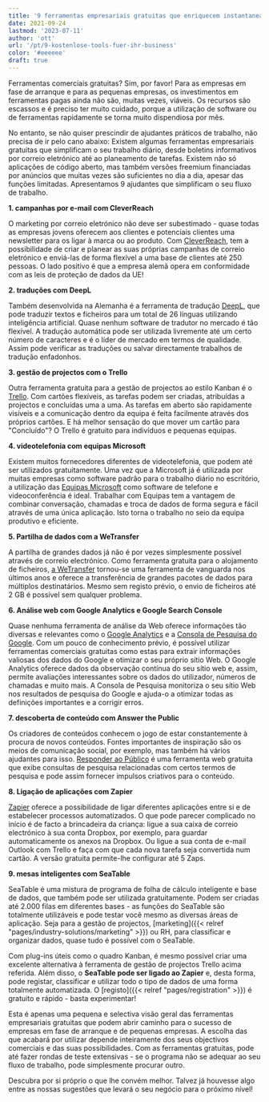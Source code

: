 ```yaml
---
title: '9 ferramentas empresariais gratuitas que enriquecem instantaneamente o seu negócio - SeaTable'
date: 2021-09-24
lastmod: '2023-07-11'
author: 'ott'
url: '/pt/9-kostenlose-tools-fuer-ihr-business'
color: '#eeeeee'
draft: true
---
```


Ferramentas comerciais gratuitas? Sim, por favor! Para as empresas em fase de arranque e para as pequenas empresas, os investimentos em ferramentas pagas ainda não são, muitas vezes, viáveis. Os recursos são escassos e é preciso ter muito cuidado, porque a utilização de software ou de ferramentas rapidamente se torna muito dispendiosa por mês.

No entanto, se não quiser prescindir de ajudantes práticos de trabalho, não precisa de ir pelo cano abaixo: Existem algumas ferramentas empresariais gratuitas que simplificam o seu trabalho diário, desde boletins informativos por correio eletrónico até ao planeamento de tarefas. Existem não só aplicações de código aberto, mas também versões freemium financiadas por anúncios que muitas vezes são suficientes no dia a dia, apesar das funções limitadas. Apresentamos 9 ajudantes que simplificam o seu fluxo de trabalho.

**1\. campanhas por e-mail com CleverReach**

O marketing por correio eletrónico não deve ser subestimado - quase todas as empresas jovens oferecem aos clientes e potenciais clientes uma newsletter para os ligar à marca ou ao produto. Com [CleverReach](https://www.cleverreach.com/de/), tem a possibilidade de criar e planear as suas próprias campanhas de correio eletrónico e enviá-las de forma flexível a uma base de clientes até 250 pessoas. O lado positivo é que a empresa alemã opera em conformidade com as leis de proteção de dados da UE!

**2\. traduções com DeepL**

Também desenvolvida na Alemanha é a ferramenta de tradução [DeepL,](https://www.deepl.com/de/home) que pode traduzir textos e ficheiros para um total de 26 línguas utilizando inteligência artificial. Quase nenhum software de tradutor no mercado é tão flexível. A tradução automática pode ser utilizada livremente até um certo número de caracteres e é o líder de mercado em termos de qualidade. Assim pode verificar as traduções ou salvar directamente trabalhos de tradução enfadonhos.

**3\. gestão de projectos com o Trello**

Outra ferramenta gratuita para a gestão de projectos ao estilo Kanban é o [Trello](https://trello.com/home). Com cartões flexíveis, as tarefas podem ser criadas, atribuídas a projectos e concluídas uma a uma. As tarefas em aberto são rapidamente visíveis e a comunicação dentro da equipa é feita facilmente através dos próprios cartões. E há melhor sensação do que mover um cartão para "Concluído"? O Trello é gratuito para indivíduos e pequenas equipas.

**4\. videotelefonia com equipas Microsoft**

Existem muitos fornecedores diferentes de videotelefonia, que podem até ser utilizados gratuitamente. Uma vez que a Microsoft já é utilizada por muitas empresas como software padrão para o trabalho diário no escritório, a utilização das [Equipas Microsoft](https://www.microsoft.com/de-de/microsoft-teams/free) como software de telefone e videoconferência é ideal. Trabalhar com Equipas tem a vantagem de combinar conversação, chamadas e troca de dados de forma segura e fácil através de uma única aplicação. Isto torna o trabalho no seio da equipa produtivo e eficiente.

**5\. Partilha de dados com a WeTransfer**

A partilha de grandes dados já não é por vezes simplesmente possível através de correio electrónico. Como ferramenta gratuita para o alojamento de ficheiros, [a WeTransfer](https://wetransfer.com/) tornou-se uma ferramenta de vanguarda nos últimos anos e oferece a transferência de grandes pacotes de dados para múltiplos destinatários. Mesmo sem registo prévio, o envio de ficheiros até 2 GB é possível sem qualquer problema.

**6\. Análise web com Google Analytics e Google Search Console**

Quase nenhuma ferramenta de análise da Web oferece informações tão diversas e relevantes como o [Google Analytics](https://analytics.google.com/analytics/web/) e a [Consola de Pesquisa do Google](https://search.google.com/search-console/). Com um pouco de conhecimento prévio, é possível utilizar ferramentas comerciais gratuitas como estas para extrair informações valiosas dos dados do Google e otimizar o seu próprio sítio Web. O Google Analytics oferece dados da observação contínua do seu sítio web e, assim, permite avaliações interessantes sobre os dados do utilizador, números de chamadas e muito mais. A Consola de Pesquisa monitoriza o seu sítio Web nos resultados de pesquisa do Google e ajuda-o a otimizar todas as definições importantes e a corrigir erros.

**7\. descoberta de conteúdo com Answer the Public**

Os criadores de conteúdos conhecem o jogo de estar constantemente à procura de novos conteúdos. Fontes importantes de inspiração são os meios de comunicação social, por exemplo, mas também há vários ajudantes para isso. [Responder ao Público](https://answerthepublic.com/) é uma ferramenta web gratuita que exibe consultas de pesquisa relacionadas com certos termos de pesquisa e pode assim fornecer impulsos criativos para o conteúdo.

**8\. Ligação de aplicações com Zapier**

[Zapier](https://zapier.com/) oferece a possibilidade de ligar diferentes aplicações entre si e de estabelecer processos automatizados. O que pode parecer complicado no início é de facto a brincadeira da criança: ligue a sua caixa de correio electrónico à sua conta Dropbox, por exemplo, para guardar automaticamente os anexos na Dropbox. Ou ligue a sua conta de e-mail Outlook com Trello e faça com que cada nova tarefa seja convertida num cartão. A versão gratuita permite-lhe configurar até 5 Zaps.

**9\. mesas inteligentes com SeaTable**

SeaTable é uma mistura de programa de folha de cálculo inteligente e base de dados, que também pode ser utilizada gratuitamente. Podem ser criadas até 2.000 filas em diferentes bases - as funções do SeaTable são totalmente utilizáveis e pode testar você mesmo as diversas áreas de aplicação. Seja para a gestão de projectos, [marketing]({{< relref "pages/industry-solutions/marketing" >}}) ou RH, para classificar e organizar dados, quase tudo é possível com o SeaTable.

Com plug-ins úteis como o quadro Kanban, é mesmo possível criar uma excelente alternativa à ferramenta de gestão de projectos Trello acima referida. Além disso, o **SeaTable pode ser ligado ao Zapier** e, desta forma, pode registar, classificar e utilizar todo o tipo de dados de uma forma totalmente automatizada. O [registo]({{< relref "pages/registration" >}}) é gratuito e rápido - basta experimentar!

Esta é apenas uma pequena e selectiva visão geral das ferramentas empresariais gratuitas que podem abrir caminho para o sucesso de empresas em fase de arranque e de pequenas empresas. A escolha das que acabará por utilizar depende inteiramente dos seus objectivos comerciais e das suas possibilidades. Com as ferramentas gratuitas, pode até fazer rondas de teste extensivas - se o programa não se adequar ao seu fluxo de trabalho, pode simplesmente procurar outro.

Descubra por si próprio o que lhe convém melhor. Talvez já houvesse algo entre as nossas sugestões que levará o seu negócio para o próximo nível!
